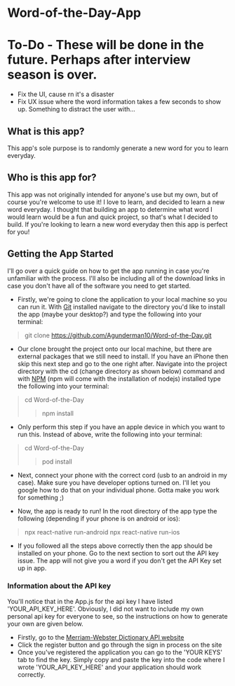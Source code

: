# Word-of-the-Day-App

# To-Do - These will be done in the future. Perhaps after interview season is over.
* Fix the UI, cause rn it's a disaster
* Fix UX issue where the word information takes a few seconds to show up. Something to distract the user with...

## What is this app?
This app's sole purpose is to randomly generate a new word for you to learn everyday.

## Who is this app for?
This app was not originally intended for anyone's use but my own, but of course you're welcome to use it! I love to learn, and decided to learn a new word everyday. I thought that building an app to determine what word I would learn would be a fun and quick project, so that's what I decided to build. If you're looking to learn a new word everyday then this app is perfect for you!

## Getting the App Started
I'll go over a quick guide on how to get the app running in case you're unfamiliar with the process. I'll also be including all of the download links in case you don't have all of the software you need to get started.

* Firstly, we're going to clone the application to your local machine so you can run it. With [Git](https://git-scm.com/downloads) installed navigate to the directory you'd like to install the app (maybe your desktop?) and type the following into your terminal:
> git clone https://github.com/Agunderman10/Word-of-the-Day.git

* Our clone brought the project onto our local machine, but there are external packages that we still need to install. If you have an iPhone then skip this next step and go to the one right after. Navigate into the project directory with the cd (change directory as shown below) command and with [NPM](https://nodejs.org/en/) (npm will come with the installation of nodejs) installed type the following into your terminal:
> cd Word-of-the-Day
>> npm install

* Only perform this step if you have an apple device in which you want to run this. Instead of above, write the following into your
terminal:
> cd Word-of-the-Day
>> pod install

* Next, connect your phone with the correct cord (usb to an android in my case). Make sure you have developer options turned on. I'll let you google how to do that on your individual phone. Gotta make you work for something ;)

* Now, the app is ready to run! In the root directory of the app type the following (depending if your phone is on android or ios):
> npx react-native run-android
> npx react-native run-ios

* If you followed all the steps above correctly then the app should be installed on your phone. Go to the next section to sort out the API key issue. The app will not give you a word if you don't get the API Key set up in app.

### Information about the API key
You'll notice that in the App.js for the api key I have listed 'YOUR_API_KEY_HERE'. Obviously, I did not want to include my own personal
api key for everyone to see, so the instructions on how to generate your own are given below.

* Firstly, go to the [Merriam-Webster Dictionary API website](https://dictionaryapi.com)
* Click the register button and go through the sign in process on the site
* Once you've registered the application you can go to the 'YOUR KEYS' tab to find the key. Simply copy and paste the key into the code
where I wrote 'YOUR_API_KEY_HERE' and your application should work correctly.